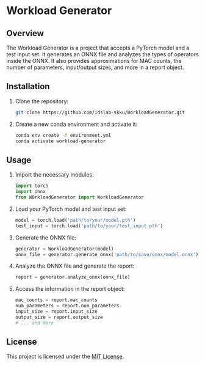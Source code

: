 # Workload Generator

## Overview
The Workload Generator is a project that accepts a PyTorch model and a test input set. It generates an ONNX file and analyzes the types of operators inside the ONNX. It also provides approximations for MAC counts, the number of parameters, input/output sizes, and more in a report object.

## Installation
1. Clone the repository:
    ```bash
    git clone https://github.com/idslab-skku/WorkloadGenerator.git
    ```

2. Create a new conda environment and activate it:
    ```bash
    conda env create -f environment.yml
    conda activate workload-generator
    ```


## Usage
1. Import the necessary modules:
    ```python
    import torch
    import onnx
    from WOrkloadGenerator import WorkloadGenerator
    ```

2. Load your PyTorch model and test input set:
    ```python
    model = torch.load('path/to/your/model.pth')
    test_input = torch.load('path/to/your/test_input.pth')
    ```

3. Generate the ONNX file:
    ```python
    generator = WorkloadGenerator(model)
    onnx_file = generator.generate_onnx('path/to/save/onnx/model.onnx')
    ```

4. Analyze the ONNX file and generate the report:
    ```python
    report = generator.analyze_onnx(onnx_file)
    ```

5. Access the information in the report object:
    ```python
    mac_counts = report.mac_counts
    num_parameters = report.num_parameters
    input_size = report.input_size
    output_size = report.output_size
    # ... and more
    ```


## License
This project is licensed under the [MIT License](LICENSE).
